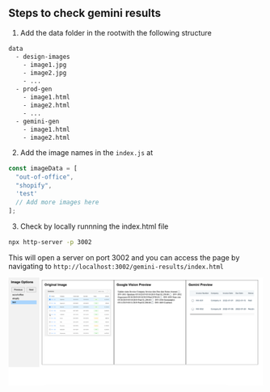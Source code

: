 ## Steps to check gemini results

1. Add the data folder in the rootwith the following structure

```
data
  - design-images
    - image1.jpg
    - image2.jpg
    - ...
  - prod-gen
    - image1.html
    - image2.html
    - ...
  - gemini-gen
    - image1.html
    - image2.html

```


2. Add the image names in the `index.js` at 


```javascript
const imageData = [
  "out-of-office",
  "shopify",
  'test'
  // Add more images here
];
```

3. Check by locally runnning the index.html file
```bash
npx http-server -p 3002
```
This will open a server on port 3002 and you can access the page by navigating to `http://localhost:3002/gemini-results/index.html`


![data/preview.png](data/preview.png)

